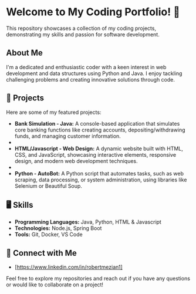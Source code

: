 # Welcome to My Coding Portfolio! 👋

This repository showcases a collection of my coding projects, demonstrating my skills and passion for software development. 

## About Me

I'm a dedicated and enthusiastic coder with a keen interest in web development and data structures using Python and Java. I enjoy tackling challenging problems and creating innovative solutions through code.


## 📒 Projects 

Here are some of my featured projects:

*   **Bank Simulation - Java:** A console-based application that simulates core banking functions like creating accounts, depositing/withdrawing funds, and managing customer information.
*   
*   **HTML/Javascript - Web Design:** A dynamic website built with HTML, CSS, and JavaScript, showcasing interactive elements, responsive design, and modern web development techniques.
*   
*   **Python - AutoBot:** A Python script that automates tasks, such as web scraping, data processing, or system administration, using libraries like Selenium or Beautiful Soup.
  

## 🖥️ Skills

*   **Programming Languages:** Java, Python, HTML & Javascript
*   **Technologies:** Node.js, Spring Boot
*   **Tools:** Git, Docker, VS Code

## 📝 Connect with Me

*   [https://www.linkedin.com/in/robertmezian1]

Feel free to explore my repositories and reach out if you have any questions or would like to collaborate on a project!
